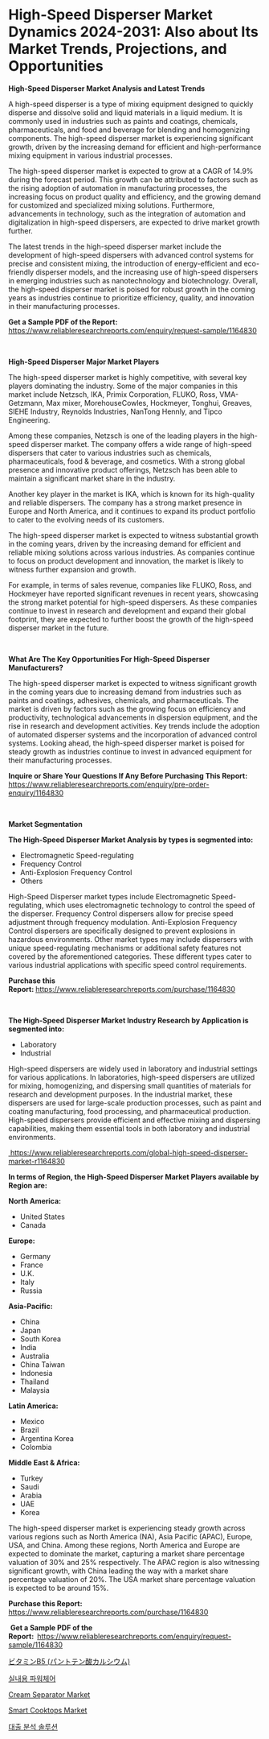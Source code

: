 <p><h1>High-Speed Disperser Market Dynamics 2024-2031: Also about Its Market Trends, Projections, and Opportunities</h1></p><p><strong>High-Speed Disperser Market Analysis and Latest Trends</strong></p>
<p><p>A high-speed disperser is a type of mixing equipment designed to quickly disperse and dissolve solid and liquid materials in a liquid medium. It is commonly used in industries such as paints and coatings, chemicals, pharmaceuticals, and food and beverage for blending and homogenizing components. The high-speed disperser market is experiencing significant growth, driven by the increasing demand for efficient and high-performance mixing equipment in various industrial processes.</p><p>The high-speed disperser market is expected to grow at a CAGR of 14.9% during the forecast period. This growth can be attributed to factors such as the rising adoption of automation in manufacturing processes, the increasing focus on product quality and efficiency, and the growing demand for customized and specialized mixing solutions. Furthermore, advancements in technology, such as the integration of automation and digitalization in high-speed dispersers, are expected to drive market growth further.</p><p>The latest trends in the high-speed disperser market include the development of high-speed dispersers with advanced control systems for precise and consistent mixing, the introduction of energy-efficient and eco-friendly disperser models, and the increasing use of high-speed dispersers in emerging industries such as nanotechnology and biotechnology. Overall, the high-speed disperser market is poised for robust growth in the coming years as industries continue to prioritize efficiency, quality, and innovation in their manufacturing processes.</p></p>
<p><strong>Get a Sample PDF of the Report:&nbsp;</strong> <a href="https://www.reliableresearchreports.com/enquiry/request-sample/1164830">https://www.reliableresearchreports.com/enquiry/request-sample/1164830</a></p>
<p>&nbsp;</p>
<p><strong>High-Speed Disperser Major Market Players</strong></p>
<p><p>The high-speed disperser market is highly competitive, with several key players dominating the industry. Some of the major companies in this market include Netzsch, IKA, Primix Corporation, FLUKO, Ross, VMA-Getzmann, Max mixer, MorehouseCowles, Hockmeyer, Tonghui, Greaves, SIEHE Industry, Reynolds Industries, NanTong Hennly, and Tipco Engineering.</p><p>Among these companies, Netzsch is one of the leading players in the high-speed disperser market. The company offers a wide range of high-speed dispersers that cater to various industries such as chemicals, pharmaceuticals, food & beverage, and cosmetics. With a strong global presence and innovative product offerings, Netzsch has been able to maintain a significant market share in the industry.</p><p>Another key player in the market is IKA, which is known for its high-quality and reliable dispersers. The company has a strong market presence in Europe and North America, and it continues to expand its product portfolio to cater to the evolving needs of its customers.</p><p>The high-speed disperser market is expected to witness substantial growth in the coming years, driven by the increasing demand for efficient and reliable mixing solutions across various industries. As companies continue to focus on product development and innovation, the market is likely to witness further expansion and growth.</p><p>For example, in terms of sales revenue, companies like FLUKO, Ross, and Hockmeyer have reported significant revenues in recent years, showcasing the strong market potential for high-speed dispersers. As these companies continue to invest in research and development and expand their global footprint, they are expected to further boost the growth of the high-speed disperser market in the future.</p></p>
<p>&nbsp;</p>
<p><strong>What Are The Key Opportunities For High-Speed Disperser Manufacturers?</strong></p>
<p><p>The high-speed disperser market is expected to witness significant growth in the coming years due to increasing demand from industries such as paints and coatings, adhesives, chemicals, and pharmaceuticals. The market is driven by factors such as the growing focus on efficiency and productivity, technological advancements in dispersion equipment, and the rise in research and development activities. Key trends include the adoption of automated disperser systems and the incorporation of advanced control systems. Looking ahead, the high-speed disperser market is poised for steady growth as industries continue to invest in advanced equipment for their manufacturing processes.</p></p>
<p><strong>Inquire or Share Your Questions If Any Before Purchasing This Report:</strong> <a href="https://www.reliableresearchreports.com/enquiry/pre-order-enquiry/1164830">https://www.reliableresearchreports.com/enquiry/pre-order-enquiry/1164830</a></p>
<p>&nbsp;</p>
<p><strong>Market Segmentation</strong></p>
<p><strong>The High-Speed Disperser Market Analysis by types is segmented into:</strong></p>
<p><ul><li>Electromagnetic Speed-regulating</li><li>Frequency Control</li><li>Anti-Explosion Frequency Control</li><li>Others</li></ul></p>
<p><p>High-Speed Disperser market types include Electromagnetic Speed-regulating, which uses electromagnetic technology to control the speed of the disperser. Frequency Control dispersers allow for precise speed adjustment through frequency modulation. Anti-Explosion Frequency Control dispersers are specifically designed to prevent explosions in hazardous environments. Other market types may include dispersers with unique speed-regulating mechanisms or additional safety features not covered by the aforementioned categories. These different types cater to various industrial applications with specific speed control requirements.</p></p>
<p><strong>Purchase this Report:&nbsp;</strong><a href="https://www.reliableresearchreports.com/purchase/1164830">https://www.reliableresearchreports.com/purchase/1164830</a></p>
<p>&nbsp;</p>
<p><strong>The High-Speed Disperser Market Industry Research by Application is segmented into:</strong></p>
<p><ul><li>Laboratory</li><li>Industrial</li></ul></p>
<p><p>High-speed dispersers are widely used in laboratory and industrial settings for various applications. In laboratories, high-speed dispersers are utilized for mixing, homogenizing, and dispersing small quantities of materials for research and development purposes. In the industrial market, these dispersers are used for large-scale production processes, such as paint and coating manufacturing, food processing, and pharmaceutical production. High-speed dispersers provide efficient and effective mixing and dispersing capabilities, making them essential tools in both laboratory and industrial environments.</p></p>
<p><a href="https://www.reliableresearchreports.com/global-high-speed-disperser-market-r1164830">&nbsp;https://www.reliableresearchreports.com/global-high-speed-disperser-market-r1164830</a></p>
<p><strong>In terms of Region, the High-Speed Disperser Market Players available by Region are:</strong></p>
<p>
    <p> <strong> North America: </strong>
        <ul>
            <li>United States</li>
            <li>Canada</li>
        </ul>
        </p> 
    <p> <strong> Europe: </strong>
        <ul>
            <li>Germany</li>
            <li>France</li>
            <li>U.K.</li>
            <li>Italy</li>
            <li>Russia</li>
        </ul>
        </p> 
    <p> <strong> Asia-Pacific: </strong>
        <ul>
            <li>China</li>
            <li>Japan</li>
            <li>South Korea</li>
            <li>India</li>
            <li>Australia</li>
            <li>China Taiwan</li>
            <li>Indonesia</li>
            <li>Thailand</li>
            <li>Malaysia</li>
        </ul>
        </p> 
    <p> <strong> Latin America: </strong>
        <ul>
            <li>Mexico</li>
            <li>Brazil</li>
            <li>Argentina Korea</li>
            <li>Colombia</li>
        </ul>
        </p> 
    <p> <strong> Middle East & Africa: </strong>
        <ul>
            <li>Turkey</li>
            <li>Saudi</li>
            <li>Arabia</li>
            <li>UAE</li>
            <li>Korea</li>
        </ul>
    </p>
    </p>
<p><p>The high-speed disperser market is experiencing steady growth across various regions such as North America (NA), Asia Pacific (APAC), Europe, USA, and China. Among these regions, North America and Europe are expected to dominate the market, capturing a market share percentage valuation of 30% and 25% respectively. The APAC region is also witnessing significant growth, with China leading the way with a market share percentage valuation of 20%. The USA market share percentage valuation is expected to be around 15%.</p></p>
<p><strong>Purchase this Report: </strong><a href="https://www.reliableresearchreports.com/purchase/1164830">https://www.reliableresearchreports.com/purchase/1164830</a></p>
<p>&nbsp;<strong>Get a Sample PDF of the Report:&nbsp;&nbsp;</strong><a href="https://www.reliableresearchreports.com/enquiry/request-sample/1164830">https://www.reliableresearchreports.com/enquiry/request-sample/1164830</a></p>
<p><strong></strong></p>
<p><p><a href="https://github.com/DeonBoer2023/Market-Research-Report-List-1/blob/main/4223346162369.md">ビタミンB5 (パントテン酸カルシウム)</a></p><p><a href="https://github.com/TitusBoyer1/Market-Research-Report-List-1/blob/main/8127066174805.md">실내용 파워체어</a></p><p><a href="https://issuu.com/reportprime-2/docs/cream-separator-market-size-2030.pptx">Cream Separator Market</a></p><p><a href="https://github.com/abdillahsp58/Market-Research-Report-List-1/blob/main/smart-cooktops-market.md">Smart Cooktops Market</a></p><p><a href="https://github.com/iansanftyord09878/Market-Research-Report-List-2/blob/main/4256179174804.md">대출 분석 솔루션</a></p></p>
